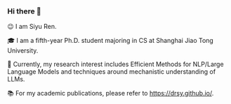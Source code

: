 ### Hi there 👋

😉 I am Siyu Ren.

🎓 I am a fifth-year Ph.D. student majoring in CS at Shanghai Jiao Tong University. 

🔎 Currently, my research interest includes Efficient Methods for NLP/Large Language Models and techniques around mechanistic understanding of LLMs.

📚 For my academic publications, please refer to https://drsy.github.io/.
